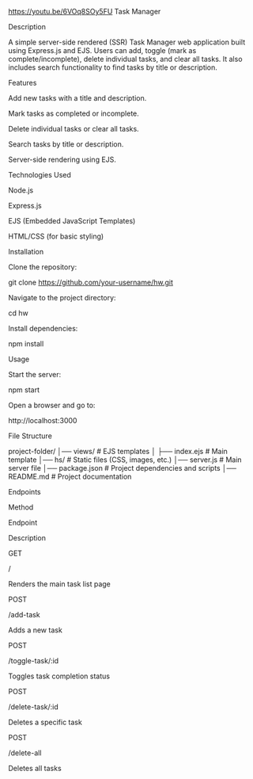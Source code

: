 https://youtu.be/6VOq8SOy5FU
Task Manager

Description

A simple server-side rendered (SSR) Task Manager web application built using Express.js and EJS. Users can add, toggle (mark as complete/incomplete), delete individual tasks, and clear all tasks. It also includes search functionality to find tasks by title or description.

Features

Add new tasks with a title and description.

Mark tasks as completed or incomplete.

Delete individual tasks or clear all tasks.

Search tasks by title or description.

Server-side rendering using EJS.

Technologies Used

Node.js

Express.js

EJS (Embedded JavaScript Templates)

HTML/CSS (for basic styling)

Installation

Clone the repository:

git clone https://github.com/your-username/hw.git

Navigate to the project directory:

cd hw

Install dependencies:

npm install

Usage

Start the server:

npm start

Open a browser and go to:

http://localhost:3000

File Structure

project-folder/
│── views/                 # EJS templates
│   ├── index.ejs          # Main template
│── hs/                    # Static files (CSS, images, etc.)
│── server.js              # Main server file
│── package.json           # Project dependencies and scripts
│── README.md              # Project documentation

Endpoints

Method

Endpoint

Description

GET

/

Renders the main task list page

POST

/add-task

Adds a new task

POST

/toggle-task/:id

Toggles task completion status

POST

/delete-task/:id

Deletes a specific task

POST

/delete-all

Deletes all tasks
